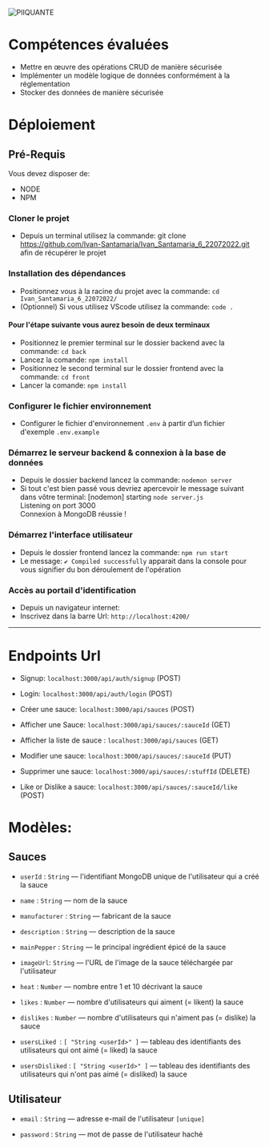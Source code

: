 ![PIIQUANTE](https://user.oc-static.com/upload/2021/07/29/16275605596354_PiiquanteLogo.png)

# Compétences évaluées

- Mettre en œuvre des opérations CRUD de manière sécurisée
- Implémenter un modèle logique de données conformément à la réglementation
- Stocker des données de manière sécurisée

# Déploiement

## Pré-Requis

Vous devez disposer de:

- NODE
- NPM

### Cloner le projet

- Depuis un terminal utilisez la commande: git clone https://github.com/Ivan-Santamaria/Ivan_Santamaria_6_22072022.git afin de récupérer le projet

### Installation des dépendances

- Positionnez vous à la racine du projet avec la commande: `cd Ivan_Santamaria_6_22072022/`
- (Optionnel) Si vous utilisez VScode utilisez la commande: `code . `

#### Pour l'étape suivante vous aurez besoin de deux terminaux

- Positionnez le premier terminal sur le dossier backend avec la commande: `cd back`
- Lancez la comande: `npm install`
- Positionnez le second terminal sur le dossier frontend avec la commande: `cd front`
- Lancer la comande: `npm install`

### Configurer le fichier environnement

- Configurer le fichier d'environnement `.env` à partir d’un fichier d'exemple `.env.example`

### Démarrez le serveur backend & connexion à la base de données

- Depuis le dossier backend lancez la commande: `nodemon server`
- Si tout c'est bien passé vous devriez apercevoir le message suivant dans vôtre terminal:
  [nodemon] starting `node server.js`  
  Listening on port 3000  
  Connexion à MongoDB réussie !

### Démarrez l'interface utilisateur

- Depuis le dossier frontend lancez la commande: `npm run start`
- Le message: `✔ Compiled successfully` apparait dans la console pour vous signifier du bon déroulement de l'opération

### Accès au portail d'identification

- Depuis un navigateur internet:
- Inscrivez dans la barre Url: `http://localhost:4200/`

---

# Endpoints Url

- Signup: `localhost:3000/api/auth/signup` (POST)

- Login: `localhost:3000/api/auth/login` (POST)

- Créer une sauce: `localhost:3000/api/sauces` (POST)

- Afficher une Sauce: `localhost:3000/api/sauces/:sauceId` (GET)

- Afficher la liste de sauce : `localhost:3000/api/sauces` (GET)

- Modifier une sauce: `localhost:3000/api/sauces/:sauceId` (PUT)

- Supprimer une sauce: `localhost:3000/api/sauces/:stuffId` (DELETE)

- Like or Dislike a sauce: `localhost:3000/api/sauces/:sauceId/like` (POST)

# Modèles:

## Sauces

- `userId` : `String` — l'identifiant MongoDB unique de l'utilisateur qui a créé la sauce

- `name` : `String` — nom de la sauce

- `manufacturer` : `String` — fabricant de la sauce

- `description` : `String` — description de la sauce

- `mainPepper` : `String` — le principal ingrédient épicé de la sauce

- `imageUrl`: `String` — l'URL de l'image de la sauce téléchargée par l'utilisateur

- `heat` : `Number` — nombre entre 1 et 10 décrivant la sauce

- `likes` : `Number` — nombre d'utilisateurs qui aiment (= likent) la sauce

- `dislikes` : `Number` — nombre d'utilisateurs qui n'aiment pas (= dislike) la sauce

- `usersLiked `: `[ "String <userId>" ]` — tableau des identifiants des utilisateurs qui ont aimé (= liked) la sauce

- `usersDisliked` : `[ "String <userId>" ]` — tableau des identifiants des utilisateurs qui n'ont pas aimé (= disliked) la sauce

## Utilisateur

- `email` : `String` — adresse e-mail de l'utilisateur `[unique]`

- `password` : `String` — mot de passe de l'utilisateur haché
